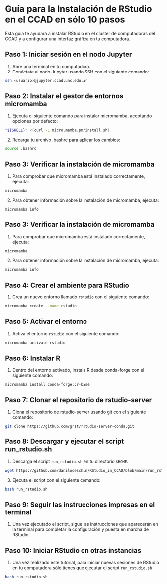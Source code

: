 
# Guía para la Instalación de RStudio en el CCAD en sólo 10 pasos

Esta guía te ayudará a instalar RStudio en el cluster de computadoras del CCAD y a configurar una interfaz gráfica en tu computadora.

## Paso 1: Iniciar sesión en el nodo Jupyter

1. Abre una terminal en tu computadora.
2. Conéctate al nodo Jupyter usando SSH con el siguiente comando:
```bash
ssh <usuario>@jupyter.ccad.unc.edu.ar
```
## Paso 2: Instalar el gestor de entornos micromamba

1. Ejecuta el siguiente comando para instalar micromamba, aceptando opciones por defecto:
```bash
"${SHELL}" <(curl -L micro.mamba.pm/install.sh)
```
2. Recarga tu archivo .bashrc para aplicar los cambios:
```bash
source .bashrc
```

## Paso 3: Verificar la instalación de micromamba

1. Para comprobar que micromamba está instalado correctamente, ejecuta:
```bash
micromamba
```
2. Para obtener información sobre la instalación de micromamba, ejecuta:
```bash
micromamba info
```

## Paso 3: Verificar la instalación de micromamba

1. Para comprobar que micromamba está instalado correctamente, ejecuta:
```bash
micromamba
```
2. Para obtener información sobre la instalación de micromamba, ejecuta:
```bash
micromamba info
```

## Paso 4: Crear el ambiente para RStudio

1. Crea un nuevo entorno llamado `rstudio` con el siguiente comando:
```bash
micromamba create --name rstudio
```

## Paso 5: Activar el entorno

1. Activa el entorno `rstudio` con el siguiente comando:
```bash
micromamba activate rstudio
```

## Paso 6: Instalar R

1. Dentro del entorno activado, instala R desde conda-forge con el siguiente comando:
```bash
micromamba install conda-forge::r-base
```

## Paso 7: Clonar el repositorio de rstudio-server

1. Clona el repositorio de rstudio-server usando git con el siguiente comando:
```bash
git clone https://github.com/grst/rstudio-server-conda.git
```

## Paso 8: Descargar y ejecutar el script run_rstudio.sh

1. Descarga el script `run_rstudio.sh` en tu directorio `$HOME`.
```bash
wget https://github.com/daniloceschin/RStudio_in_CCAD/blob/main/run_rstudio.sh
```

3. Ejecuta el script con el siguiente comando:
```bash
bash run_rstudio.sh
```
## Paso 9: Seguir las instrucciones impresas en el terminal

1. Una vez ejecutado el script, sigue las instrucciones que aparecerán en la terminal para completar la configuración y puesta en marcha de RStudio.

## Paso 10: Iniciar RStudio en otras instancias
1. Una vez realizado este tutorial, para iniciar nuevas sesiones de RStudio en tu computadora sólo tienes que ejecutar el script `run_rstudio.sh`
```bash
bash run_rstudio.sh
```

